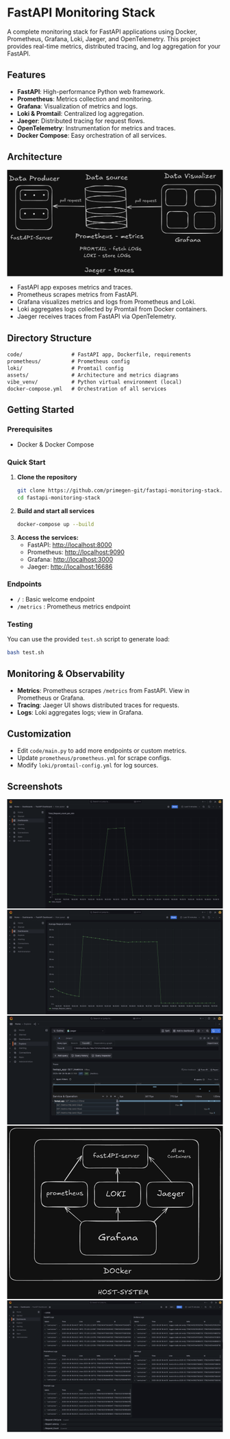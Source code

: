 # FastAPI Monitoring Stack
A complete monitoring stack for FastAPI applications using Docker, Prometheus, Grafana, Loki, Jaeger, and OpenTelemetry. This project provides real-time metrics, distributed tracing, and log aggregation for your FastAPI.

## Features
- **FastAPI**: High-performance Python web framework.
- **Prometheus**: Metrics collection and monitoring.
- **Grafana**: Visualization of metrics and logs.
- **Loki & Promtail**: Centralized log aggregation.
- **Jaeger**: Distributed tracing for request flows.
- **OpenTelemetry**: Instrumentation for metrics and traces.
- **Docker Compose**: Easy orchestration of all services.

## Architecture
![Project Architecture](assets/project_architecture.png)

- FastAPI app exposes metrics and traces.
- Prometheus scrapes metrics from FastAPI.
- Grafana visualizes metrics and logs from Prometheus and Loki.
- Loki aggregates logs collected by Promtail from Docker containers.
- Jaeger receives traces from FastAPI via OpenTelemetry.

## Directory Structure
```
code/                # FastAPI app, Dockerfile, requirements
prometheus/          # Prometheus config
loki/                # Promtail config
assets/              # Architecture and metrics diagrams
vibe_venv/           # Python virtual environment (local)
docker-compose.yml   # Orchestration of all services
```

## Getting Started
### Prerequisites
- Docker & Docker Compose

### Quick Start
1. **Clone the repository**
	```sh
	git clone https://github.com/primegen-git/fastapi-monitoring-stack.git
	cd fastapi-monitoring-stack
	```
2. **Build and start all services**
	```sh
	docker-compose up --build
	```
3. **Access the services:**
	- FastAPI: [http://localhost:8000](http://localhost:8000)
	- Prometheus: [http://localhost:9090](http://localhost:9090)
	- Grafana: [http://localhost:3000](http://localhost:3000)
	- Jaeger: [http://localhost:16686](http://localhost:16686)

### Endpoints
- `/` : Basic welcome endpoint
- `/metrics` : Prometheus metrics endpoint

### Testing
You can use the provided `test.sh` script to generate load:
```sh
bash test.sh
```

## Monitoring & Observability
- **Metrics**: Prometheus scrapes `/metrics` from FastAPI. View in Prometheus or Grafana.
- **Tracing**: Jaeger UI shows distributed traces for requests.
- **Logs**: Loki aggregates logs; view in Grafana.

## Customization
- Edit `code/main.py` to add more endpoints or custom metrics.
- Update `prometheus/prometheus.yml` for scrape configs.
- Modify `loki/promtail-config.yml` for log sources.

## Screenshots
![Total Request Count](assets/total_request_count.png)
![Average Request Latency](assets/average_request_latency.png)
![Request Trace](assets/request_trace.png)
![Data Flow](assets/Data_flow.png)
![Logs](assets/logs.png)
